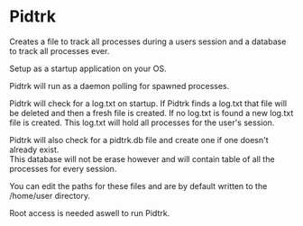 Pidtrk
======

Creates a file to track all processes during a users session and a database to track all processes ever.


Setup as a startup application on your OS.  

Pidtrk will run as a daemon polling for spawned processes.

Pidtrk will check for a log.txt on startup. If Pidtrk finds a log.txt that file will be deleted and 
then a fresh file is created.  If no log.txt is found a new log.txt file is created. 
This log.txt will hold all processes for the user's session.  

Pidtrk will also check for a pidtrk.db file and create one if one doesn't already exist.  
This database will not be erase however and will contain table of all the processes for every session.

You can edit the paths for these files and are by default written to the /home/user directory.

Root access is needed aswell to run Pidtrk. 
